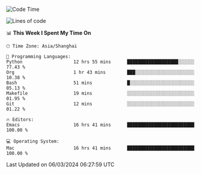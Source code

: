 <!--START_SECTION:waka-->
![Code Time](http://img.shields.io/badge/Code%20Time-1%2C820%20hrs%2045%20mins-blue)

![Lines of code](https://img.shields.io/badge/From%20Hello%20World%20I%27ve%20Written-288.1%20thousand%20lines%20of%20code-blue)

📊 **This Week I Spent My Time On** 

```text
🕑︎ Time Zone: Asia/Shanghai

💬 Programming Languages: 
Python                   12 hrs 55 mins      ███████████████████░░░░░░   77.43 % 
Org                      1 hr 43 mins        ███░░░░░░░░░░░░░░░░░░░░░░   10.38 % 
Bash                     51 mins             █░░░░░░░░░░░░░░░░░░░░░░░░   05.13 % 
Makefile                 19 mins             ░░░░░░░░░░░░░░░░░░░░░░░░░   01.95 % 
Git                      12 mins             ░░░░░░░░░░░░░░░░░░░░░░░░░   01.22 % 

🔥 Editors: 
Emacs                    16 hrs 41 mins      █████████████████████████   100.00 % 

💻 Operating System: 
Mac                      16 hrs 41 mins      █████████████████████████   100.00 % 
```


 Last Updated on 06/03/2024 06:27:59 UTC
<!--END_SECTION:waka-->
